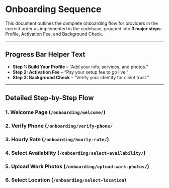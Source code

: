 # Onboarding Sequence

This document outlines the complete onboarding flow for providers in the correct order as implemented in the codebase, grouped into **3 major steps**: Profile, Activation Fee, and Background Check.

---

## Progress Bar Helper Text

- **Step 1: Build Your Profile** – “Add your info, services, and photos.”
- **Step 2: Activation Fee** – “Pay your setup fee to go live.”
- **Step 3: Background Check** – “Verify your identity for client trust.”

---

## Detailed Step-by-Step Flow

### 1. Welcome Page (`/onboarding/welcome/`)

### 2. Verify Phone (`/onboarding/verify-phone/`

### 3. Hourly Rate (`/onboarding/hourly-rate/`)

### 4. Select Availability (`/onboarding/select-availability/`)

### 5. Upload Work Photos (`/onboarding/upload-work-photos/`)

### 6. Select Location (`/onboarding/select-location`)
